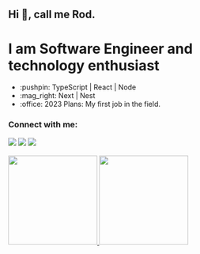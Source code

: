 ## Hi :wave:, call me Rod.

# I am Software Engineer and technology enthusiast

<ul>
   <li>:pushpin: TypeScript | React | Node</li>
   <li>:mag_right: Next | Nest</li>
   <li>:office: 2023 Plans: My first job in the field.
</ul>

### Connect with me: <br/>

<div>
<a href="https://instagram.com/rodrigaster" target="_blank"><img src="https://img.shields.io/badge/-Instagram-%23E4405F?style=for-the-badge&logo=instagram&logoColor=white" target="_blank"></a>
<a href = "mailto:contato@rodrigasterdev"><img src="https://img.shields.io/badge/Gmail-D14836?style=for-the-badge&logo=gmail&logoColor=white" target="_blank"></a>
<a href="https://www.linkedin.com/in/rodrigoaster" target="_blank"><img src="https://img.shields.io/badge/-LinkedIn-%230077B5?style=for-the-badge&logo=linkedin&logoColor=white" target="_blank"></a>   
</div>

<br/>
   
<div>
<a href="https://github.com/rodrigoaster">
<img height="180em" src="https://github-readme-stats.vercel.app/api/top-langs/?username=rodrigoaster&layout=compact&langs_count=7&theme=dracula"/>
<img height="180em" src="https://github-readme-stats.vercel.app/api?username=rodrigoaster&show_icons=true&theme=dracula&include_all_commits=true&count_private=true"/>   
</div>
